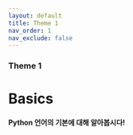 ```yaml
---
layout: default
title: Theme 1
nav_order: 1
nav_exclude: false
---
```

### Theme 1
# Basics
#### Python 언어의 기본에 대해 알아봅시다! 